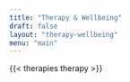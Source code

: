 ```yaml
---
title: "Therapy & Wellbeing"
draft: false
layout: "therapy-wellbeing"
menu: "main"
---
```


{{< therapies therapy >}}